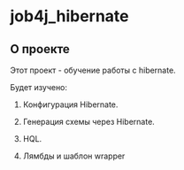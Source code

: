 # job4j_hibernate

## О проекте

Этот проект - обучение работы с hibernate.

Будет изучено:

1. Конфигурация Hibernate.

2. Генерация схемы через Hibernate.

3. HQL.

4. Лямбды и шаблон wrapper

